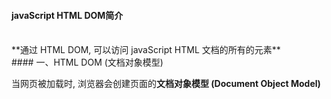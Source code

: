 #### javaScript HTML DOM简介


<br>
**通过 HTML DOM, 可以访问 javaScript HTML 文档的所有的元素**


<br>
#### 一、HTML DOM (文档对象模型)

当网页被加载时, 浏览器会创建页面的**文档对象模型 (Document Object Model)**